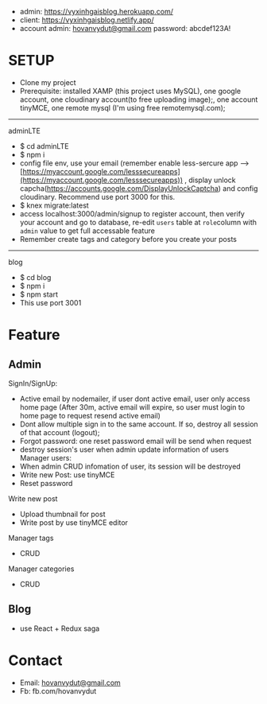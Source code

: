 - admin: https://vyxinhgaisblog.herokuapp.com/
- client: https://vyxinhgaisblog.netlify.app/
- account admin: hovanvydut@gmail.com password: abcdef123A!

# SETUP

- Clone my project
- Prerequisite: installed XAMP (this project uses MySQL), one google account, one cloudinary account(to free uploading image);, one account tinyMCE, one remote mysql (I'm using free remotemysql.com);

---

adminLTE

- \$ cd adminLTE
- \$ npm i
- config file env, use your email (remember enable less-sercure app --> [https://myaccount.google.com/lesssecureapps](https://myaccount.google.com/lesssecureapps)) , display unlock capcha(https://accounts.google.com/DisplayUnlockCaptcha) and config cloudinary. Recommend use port 3000 for this.
- \$ knex migrate:latest
- access localhost:3000/admin/signup to register account, then verify your account and go to database, re-edit `users` table at `role`column with `admin` value to get full accessable feature
- Remember create tags and category before you create your posts

---

blog

- \$ cd blog
- \$ npm i
- \$ npm start
- This use port 3001

# Feature

## Admin

SignIn/SignUp:

- Active email by nodemailer, if user dont active email, user only access home page (After 30m, active email will expire, so user must login to home page to request resend active email)
- Dont allow multiple sign in to the same account. If so, destroy all session of that account (logout);
- Forgot password: one reset password email will be send when request
- destroy session's user when admin update information of users
  Manager users:
- When admin CRUD infomation of user, its session will be destroyed
- Write new Post: use tinyMCE
- Reset password

Write new post

- Upload thumbnail for post
- Write post by use tinyMCE editor

Manager tags

- CRUD

Manager categories

- CRUD

## Blog

- use React + Redux saga

# Contact

- Email: hovanvydut@gmail.com
- Fb: fb.com/hovanvydut

